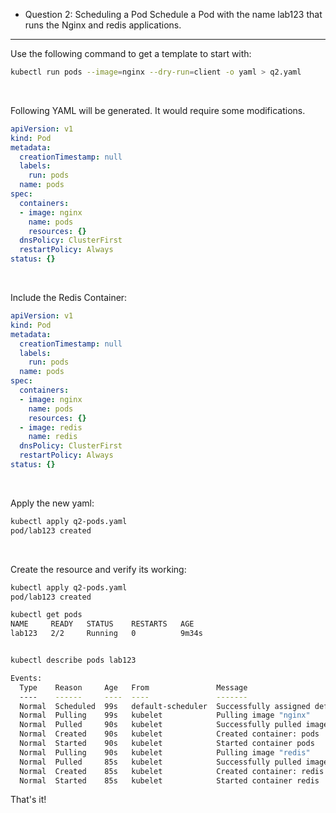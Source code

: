 - Question 2: Scheduling a Pod
Schedule a Pod with the name lab123 that runs the Nginx and redis applications.

------------------------------------
Use the following command to get a template to start with:
```bash
kubectl run pods --image=nginx --dry-run=client -o yaml > q2.yaml
```
&nbsp;

Following YAML will be generated. It would require some modifications.
```YAML
apiVersion: v1
kind: Pod
metadata:
  creationTimestamp: null
  labels:
    run: pods
  name: pods
spec:
  containers:
  - image: nginx
    name: pods
    resources: {}
  dnsPolicy: ClusterFirst
  restartPolicy: Always
status: {}
```
&nbsp;

Include the Redis Container:
```YAML
apiVersion: v1
kind: Pod
metadata:
  creationTimestamp: null
  labels:
    run: pods
  name: pods
spec:
  containers:
  - image: nginx
    name: pods
    resources: {}
  - image: redis
    name: redis
  dnsPolicy: ClusterFirst
  restartPolicy: Always
status: {}
```
&nbsp;

Apply the new yaml:
```bash
kubectl apply q2-pods.yaml
pod/lab123 created
```
&nbsp;

Create the resource and verify its working:
```bash
kubectl apply q2-pods.yaml
pod/lab123 created

kubectl get pods
NAME     READY   STATUS    RESTARTS   AGE
lab123   2/2     Running   0          9m34s


kubectl describe pods lab123

Events:
  Type    Reason     Age   From               Message
  ----    ------     ----  ----               -------
  Normal  Scheduled  99s   default-scheduler  Successfully assigned default/pods to talos-pmv-2qi
  Normal  Pulling    99s   kubelet            Pulling image "nginx"
  Normal  Pulled     90s   kubelet            Successfully pulled image "nginx" in 8.626s (8.626s including waiting). Image size: 72195292 bytes.
  Normal  Created    90s   kubelet            Created container: pods
  Normal  Started    90s   kubelet            Started container pods
  Normal  Pulling    90s   kubelet            Pulling image "redis"
  Normal  Pulled     85s   kubelet            Successfully pulled image "redis" in 4.875s (4.875s including waiting). Image size: 45013665 bytes.
  Normal  Created    85s   kubelet            Created container: redis
  Normal  Started    85s   kubelet            Started container redis
```

That's it!
